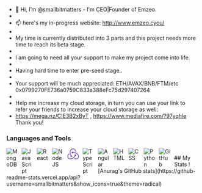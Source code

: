 - 👋 Hi, I’m @smallbitmatters - I'm CEO|Founder of Emzeo. 
- 
- 📫 here's my in-progress website: http://www.emzeo.cyou/
-
- My time is currently distributed into 3 parts and this project needs more time to reach its beta stage.
-
- I am going to need all your support to make my project come into life.
-
- Having hard time to enter pre-seed stage..
-
- Your support will be much appreciated: ETH/AVAX/BNB/FTM/etc 0x0799270FE736a0759C833a388eFc75d297407264
-
- Help me increase my cloud storage, in turn you can use your link to refer your friends to increase your cloud storage as well:
- https://mega.nz/C!E3B2xByT , https://www.mediafire.com/?97yqhle Thank you!

### Languages and Tools
<img align="left" alt="MongoDB" width="30px" style="padding-right:10px;" src="https://cdn.jsdelivr.net/gh/devicons/devicon/icons/mongodb/mongodb-original.svg"/>
<img align="left" alt="JavaScript" width="30px" style="padding-right:10px;" src="https://cdn.jsdelivr.net/gh/devicons/devicon/icons/javascript/javascript-plain.svg" />
<img align="left" alt="React" width="30px" style="padding-right:10px;" src="https://cdn.jsdelivr.net/gh/devicons/devicon/icons/react/react-original.svg" />
<img align="left" alt="NodeJS" width="30px" style="padding-right:10px;" src="https://cdn.jsdelivr.net/gh/devicons/devicon/icons/nodejs/nodejs-original.svg" />
<img align="left" alt="Redux" width="30px" style="padding-right:10px;" src="https://github.com/devicons/devicon/blob/v2.15.1/icons/redux/redux-original.svg" />
<img align="left" alt="TypeScript" width="30px" style="padding-right:10px;" src="https://cdn.jsdelivr.net/gh/devicons/devicon/icons/typescript/typescript-plain.svg" />
<img align="left" alt="Angular" width="30px" style="padding-right:10px;" src="https://cdn.jsdelivr.net/gh/devicons/devicon/icons/angularjs/angularjs-plain.svg" />
<img align="left" alt="HTML" width="30px" style="padding-right:10px;" src="https://cdn.jsdelivr.net/gh/devicons/devicon/icons/html5/html5-plain.svg" />
<img align="left" alt="CSS" width="30px" style="padding-right:10px;" src="https://cdn.jsdelivr.net/gh/devicons/devicon/icons/css3/css3-plain.svg" />
<img align="left" alt="Python" width="30px" style="padding-right:10px;" src="https://cdn.jsdelivr.net/gh/devicons/devicon/icons/python/python-plain.svg" />
<img align="left" alt="GitHub" width="30px" style="padding-right:10px;" src="https://cdn.jsdelivr.net/gh/devicons/devicon/icons/github/github-original.svg" />
<br />
## My Stats
![Anurag's GitHub stats](https://github-readme-stats.vercel.app/api?username=smallbitmatters&show_icons=true&theme=radical)
<!--![Anurag's GitHub stats](https://github-readme-stats.vercel.app/api?username=smallbitmatters&show_icons=true&theme=transparent) -->
<!---
smallbitmatters/smallbitmatters is a ✨ special ✨ repository because its `README.md` (this file) appears on your GitHub profile.
You can click the Preview link to take a look at your changes.
--->
